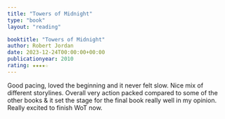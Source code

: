 ```yaml
---
title: "Towers of Midnight"
type: "book"
layout: "reading"

booktitle: "Towers of Midnight"
author: Robert Jordan
date: 2023-12-24T00:00:00+00:00
publicationyear: 2010
rating: ★★★★☆
---
```


Good pacing, loved the beginning and it never felt slow. Nice mix of different storylines. Overall very action packed compared to some of the other books & it set the stage for the final book really well in my opinion. Really excited to finish WoT now.
